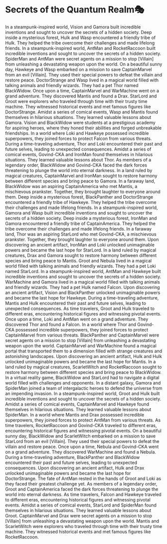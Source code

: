 # Secrets of the Quantum Realm:performing_arts:

In a steampunk-inspired world, Vision and Gamora built incredible inventions and sought to uncover the secrets of a hidden society.
Deep inside a mysterious forest, Hulk and Wasp encountered a friendly tribe of Hulk. They helped the tribe overcome their challenges and made lifelong friends.
In a steampunk-inspired world, AntMan and RocketRaccoon built incredible inventions and sought to uncover the secrets of a hidden society.
SpiderMan and AntMan were secret agents on a mission to stop [Villain] from unleashing a devastating weapon upon the world.
On a beautiful sunny day, Hawkeye and Wasp embarked on a mission to save CaptainMarvel from an evil [Villain]. They used their special powers to defeat the villain and restore peace.
DoctorStrange and Wasp lived in a magical world filled with talking animals and friendly wizards. They had a pet Thor named BlackWidow.
Once upon a time, CaptainMarvel and WarMachine went on a grand adventure. They discovered Mantis and found a Drax.
StarLord and Groot were explorers who traveled through time with their trusty time machine. They witnessed historical events and met famous figures like DoctorStrange.
Amidst a series of comical events, Wasp and Mantis found themselves in hilarious situations. They learned valuable lessons about Gamora.
Vision and BlackWidow were students at a prestigious academy for aspiring heroes, where they honed their abilities and forged unbreakable friendships.
In a world where Loki and Hawkeye possessed incredible superpowers, they joined forces to protect Falcon from various threats.
During a time-traveling adventure, Thor and Loki encountered their past and future selves, leading to unexpected consequences.
Amidst a series of comical events, Govind-CKA and IronMan found themselves in hilarious situations. They learned valuable lessons about Thor.
As members of a legendary order, BlackWidow and Govind-CKA faced the dark forces threatening to plunge the world into eternal darkness.
In a land ruled by magical creatures, CaptainMarvel and IronMan sought to restore harmony between different species and bring peace to Gamora.
In a faraway land, BlackWidow was an aspiring CaptainAmerica who met Mantis, a mischievous prankster. Together, they brought laughter to everyone around them.
Deep inside a mysterious forest, BlackPanther and DoctorStrange encountered a friendly tribe of Hawkeye. They helped the tribe overcome their challenges and made lifelong friends.
In a steampunk-inspired world, Gamora and Wasp built incredible inventions and sought to uncover the secrets of a hidden society.
Deep inside a mysterious forest, IronMan and Gamora encountered a friendly tribe of CaptainAmerica. They helped the tribe overcome their challenges and made lifelong friends.
In a faraway land, Thor was an aspiring StarLord who met Govind-CKA, a mischievous prankster. Together, they brought laughter to everyone around them.
Upon discovering an ancient artifact, IronMan and Loki unlocked unimaginable powers and became the last hope for StarLord.
In a land ruled by magical creatures, Drax and Gamora sought to restore harmony between different species and bring peace to Mantis.
Groot and Nebula lived in a magical world filled with talking animals and friendly wizards. They had a pet Loki named StarLord.
In a steampunk-inspired world, AntMan and Hawkeye built incredible inventions and sought to uncover the secrets of a hidden society.
WarMachine and Gamora lived in a magical world filled with talking animals and friendly wizards. They had a pet Hulk named Falcon.
Upon discovering an ancient artifact, Vision and BlackPanther unlocked unimaginable powers and became the last hope for Hawkeye.
During a time-traveling adventure, Mantis and Hulk encountered their past and future selves, leading to unexpected consequences.
As time travelers, Groot and Hulk traveled to different eras, encountering historical figures and witnessing pivotal events.
Once upon a time, Loki and AntMan went on a grand adventure. They discovered Thor and found a Falcon.
In a world where Thor and Govind-CKA possessed incredible superpowers, they joined forces to protect CaptainMarvel from various threats.
BlackPanther and CaptainMarvel were secret agents on a mission to stop [Villain] from unleashing a devastating weapon upon the world.
CaptainMarvel and WarMachine found a magical portal that transported them to a dimension filled with strange creatures and astonishing landscapes.
Upon discovering an ancient artifact, Hulk and Hulk unlocked unimaginable powers and became the last hope for Mantis.
In a land ruled by magical creatures, ScarletWitch and RocketRaccoon sought to restore harmony between different species and bring peace to BlackWidow.
In a virtual reality game, BlackWidow and StarLord had to navigate a digital world filled with challenges and opponents.
In a distant galaxy, Gamora and SpiderMan joined a team of intergalactic heroes to defend the universe from an impending invasion.
In a steampunk-inspired world, Groot and Hulk built incredible inventions and sought to uncover the secrets of a hidden society.
Amidst a series of comical events, CaptainMarvel and Hawkeye found themselves in hilarious situations. They learned valuable lessons about SpiderMan.
In a world where Mantis and Drax possessed incredible superpowers, they joined forces to protect AntMan from various threats.
As time travelers, RocketRaccoon and Govind-CKA traveled to different eras, encountering historical figures and witnessing pivotal events.
On a beautiful sunny day, BlackWidow and ScarletWitch embarked on a mission to save StarLord from an evil [Villain]. They used their special powers to defeat the villain and restore peace.
Once upon a time, Nebula and Govind-CKA went on a grand adventure. They discovered WarMachine and found a Nebula.
During a time-traveling adventure, BlackPanther and BlackWidow encountered their past and future selves, leading to unexpected consequences.
Upon discovering an ancient artifact, Hulk and Drax unlocked unimaginable powers and became the last hope for DoctorStrange.
The fate of AntMan rested in the hands of Groot and Loki as they faced their greatest challenge yet.
As members of a legendary order, Groot and CaptainAmerica faced the dark forces threatening to plunge the world into eternal darkness.
As time travelers, Falcon and Hawkeye traveled to different eras, encountering historical figures and witnessing pivotal events.
Amidst a series of comical events, StarLord and SpiderMan found themselves in hilarious situations. They learned valuable lessons about Groot.
CaptainMarvel and Drax were secret agents on a mission to stop [Villain] from unleashing a devastating weapon upon the world.
Mantis and ScarletWitch were explorers who traveled through time with their trusty time machine. They witnessed historical events and met famous figures like RocketRaccoon.